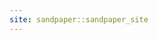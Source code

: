 ```yaml
---
site: sandpaper::sandpaper_site
---
```


[workbench]: https://carpentries.github.io/sandpaper-docs

